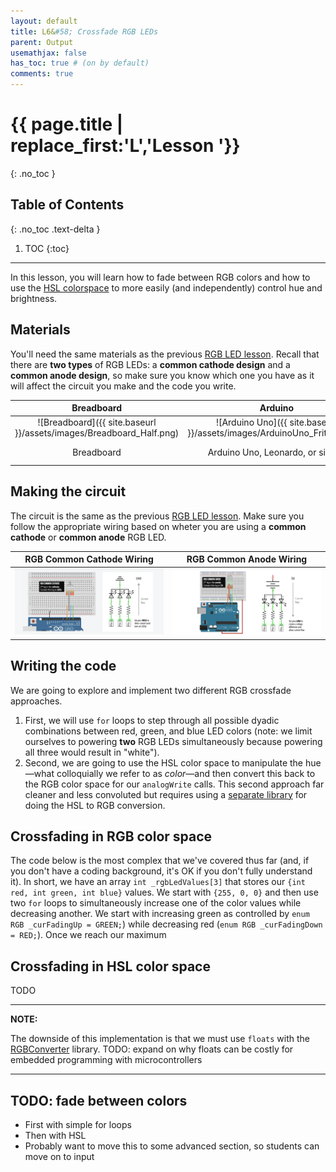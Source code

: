 ```yaml
---
layout: default
title: L6&#58; Crossfade RGB LEDs
parent: Output
usemathjax: false
has_toc: true # (on by default)
comments: true
---
```

# {{ page.title | replace_first:'L','Lesson '}}
{: .no_toc }

## Table of Contents
{: .no_toc .text-delta }

1. TOC
{:toc}
---

In this lesson, you will learn how to fade between RGB colors and how to use the [HSL colorspace](https://en.wikipedia.org/wiki/HSL_and_HSV) to more easily (and independently) control hue and brightness.

## Materials

You'll need the same materials as the previous [RGB LED lesson](rgb-led.md). Recall that there are **two types** of RGB LEDs: a **common cathode design** and a **common anode design**, so make sure you know which one you have as it will affect the circuit you make and the code you write.

| Breadboard | Arduino | RGB LED | Resistors |
|:-----:|:-----:|:-----:|:-----:|
| ![Breadboard]({{ site.baseurl }}/assets/images/Breadboard_Half.png) | ![Arduino Uno]({{ site.baseurl }}/assets/images/ArduinoUno_Fritzing.png)    | ![An RGB LED]({{ site.baseurl }}/assets/images/RgbLED_Fritzing.png) | ![220 Ohm Resistor]({{ site.baseurl }}/assets/images/Resistor220_Fritzing.png) |
| Breadboard | Arduino Uno, Leonardo, or similar  | RGB LED (Either Common Cathode or Common Anode) | **Three** 220Ω Resistors |

## Making the circuit

The circuit is the same as the previous [RGB LED lesson](rgb-led.md). Make sure you follow the appropriate wiring based on wheter you are using a **common cathode** or **common anode** RGB LED.

| RGB Common Cathode Wiring | RGB Common Anode Wiring |
|:-----:|:-----:|
| ![Breadboard circuit wiring for an RGB LED Common Cathode design where the cathode is hooked to GND](assets/images/ArduinoUno_RgbLEDCommonCathode_WiringDiagramWithBreadboard.png) | ![Breadboard circuit wiring for an RGB LED Common Anode design where the anode is hooked to 5V](assets/images/ArduinoUno_RgbLEDCommonAnode_WiringDiagramWithBreadboard.png) |

## Writing the code

We are going to explore and implement two different RGB crossfade approaches.

1. First, we will use `for` loops to step through all possible dyadic combinations between red, green, and blue LED colors (note: we limit ourselves to powering **two** RGB LEDs simultaneously because powering all three would result in "white"). <!-- TODO: verify that this is correct -->
2. Second, we are going to use the HSL color space to manipulate the hue—what colloquially we refer to as *color*—and then convert this back to the RGB color space for our `analogWrite` calls. This second approach far cleaner and less convoluted but requires using a [separate library](https://github.com/ratkins/RGBConverter) for doing the HSL to RGB conversion.

## Crossfading in RGB color space

The code below is the most complex that we've covered thus far (and, if you don't have a coding background, it's OK if you don't fully understand it). In short, we have an array `int _rgbLedValues[3]` that stores our `{int red, int green, int blue}` values. We start with `{255, 0, 0}` and then use two `for` loops to simultaneously increase one of the color values while decreasing another. We start with increasing green as controlled by `enum RGB _curFadingUp = GREEN;`) while decreasing red (`enum RGB _curFadingDown = RED;`). Once we reach our maximum 

<!--TODO: add in a p5js that demonstrates how this work -->

## Crossfading in HSL color space

TODO

---
**NOTE:**

The downside of this implementation is that we must use `floats` with the [RGBConverter](https://github.com/ratkins/RGBConverter) library. TODO: expand on why floats can be costly for embedded programming with microcontrollers

---



## TODO: fade between colors
- First with simple for loops
- Then with HSL
- Probably want to move this to some advanced section, so students can move on to input

<!-- Could be fun to write a p5js sketch that shows how the initial RGB LED naive code works and then the HSL version -->
